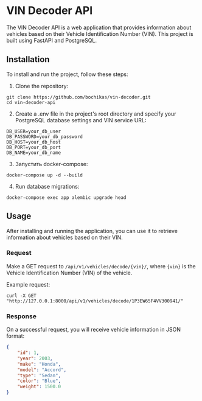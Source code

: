 # VIN Decoder API

The VIN Decoder API is a web application that provides information about vehicles based on their Vehicle Identification Number (VIN). This project is built using FastAPI and PostgreSQL.

## Installation

To install and run the project, follow these steps:

1. Clone the repository:

```shell
git clone https://github.com/bochikas/vin-decoder.git
cd vin-decoder-api
```
2. Create a .env file in the project's root directory and specify your PostgreSQL database settings and VIN service URL:
```dotenv
DB_USER=your_db_user
DB_PASSWORD=your_db_password
DB_HOST=your_db_host
DB_PORT=your_db_port
DB_NAME=your_db_name
```
3. Запустить docker-compose:
```shell
docker-compose up -d --build
```
4. Run database migrations:
```shell
docker-compose exec app alembic upgrade head
```

## Usage
After installing and running the application, you can use it to retrieve information about vehicles based on their VIN.

### Request
Make a GET request to `/api/v1/vehicles/decode/{vin}/`, where `{vin}` is the Vehicle Identification Number (VIN) of the vehicle.

Example request:
```shell
curl -X GET "http://127.0.0.1:8000/api/v1/vehicles/decode/1P3EW65F4VV300941/"
```

### Response
On a successful request, you will receive vehicle information in JSON format:
```json
{
    "id": 1,
    "year": 2003,
    "make": "Honda",
    "model": "Accord",
    "type": "Sedan",
    "color": "Blue",
    "weight": 1500.0
}
```
